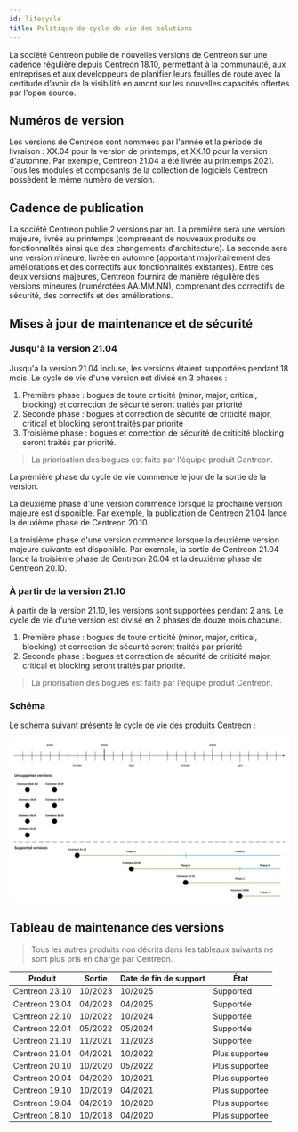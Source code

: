 ```yaml
---
id: lifecycle
title: Politique de cycle de vie des solutions
---
```


La société Centreon publie de nouvelles versions
de Centreon sur une cadence régulière depuis Centreon 18.10, permettant à la communauté, aux
entreprises et aux développeurs de planifier leurs feuilles de route avec la
certitude d’avoir de la visibilité en amont sur les nouvelles capacités offertes par l'open source.

## Numéros de version

Les versions de Centreon sont nommées par l'année et la période de livraison : XX.04 pour la version de printemps,
et XX.10 pour la version d'automne. Par
exemple, Centreon 21.04 a été livrée au printemps 2021. Tous les modules et
composants de la collection de logiciels Centreon possèdent le même numéro de
version.

## Cadence de publication

La société Centreon publie 2 versions par an. La première sera une version majeure, livrée au printemps
(comprenant de nouveaux produits ou fonctionnalités ainsi que des changements d'architecture).
La seconde sera une version mineure, livrée en automne (apportant majoritairement des améliorations et des 
correctifs aux fonctionnalités existantes). Entre ces deux versions majeures, Centreon fournira de
manière régulière des versions mineures (numérotées AA.MM.NN), comprenant des correctifs de sécurité,
des correctifs et des améliorations.

## Mises à jour de maintenance et de sécurité

### Jusqu'à la version 21.04

Jusqu'à la version 21.04 incluse, les versions étaient supportées pendant 18 mois. Le cycle de vie d'une version est divisé en 3 phases :

1.  Première phase : bogues de toute criticité (minor, major, critical,
    blocking) et correction de sécurité seront traités par priorité
2.  Seconde phase : bogues et correction de sécurité de criticité major,
    critical et blocking seront traités par priorité
3. Troisième phase : bogues et correction de sécurité de criticité blocking seront traités par priorité.

> La priorisation des bogues est faite par l'équipe produit
> Centreon.

La première phase du cycle de vie commence le jour de la sortie de la version.

La deuxième phase d'une version commence lorsque la prochaine version majeure
est disponible. Par exemple, la publication de Centreon 21.04 lance la deuxième
phase de Centreon 20.10.

La troisième phase d'une version commence lorsque la deuxième version majeure
suivante est disponible. Par exemple, la sortie de Centreon 21.04 lance la
troisième phase de Centreon 20.04 et la deuxième phase de Centreon 20.10.

### À partir de la version 21.10

À partir de la version 21.10, les versions sont supportées pendant 2 ans. Le cycle de vie d'une version est divisé en 2 phases de douze mois chacune.

1.  Première phase : bogues de toute criticité (minor, major, critical,
    blocking) et correction de sécurité seront traités par priorité
2.  Seconde phase : bogues et correction de sécurité de criticité major,
    critical et blocking seront traités par priorité.

> La priorisation des bogues est faite par l'équipe produit
> Centreon.

### Schéma

Le schéma suivant présente le cycle de vie des produits Centreon :

![image](../assets/releases/lifecycle.png)

## Tableau de maintenance des versions

> Tous les autres produits non décrits dans les tableaux suivants ne sont plus
> pris en charge par Centreon.

| Produit        | Sortie       | Date de fin de support    | État                |
|----------------|--------------|---------------------------|---------------------|
| Centreon 23.10 | 10/2023      | 10/2025                   | Supported           |
| Centreon 23.04 | 04/2023      | 04/2025                   | Supportée           |
| Centreon 22.10 | 10/2022      | 10/2024                   | Supportée           |
| Centreon 22.04 | 05/2022      | 05/2024                   | Supportée           |
| Centreon 21.10 | 11/2021      | 11/2023                   | Supportée           |
| Centreon 21.04 | 04/2021      | 10/2022                   | Plus supportée      |
| Centreon 20.10 | 10/2020      | 05/2022                   | Plus supportée      |
| Centreon 20.04 | 04/2020      | 10/2021                   | Plus supportée      |
| Centreon 19.10 | 10/2019      | 04/2021                   | Plus supportée      |
| Centreon 19.04 | 04/2019      | 10/2020                   | Plus supportée      |
| Centreon 18.10 | 10/2018      | 04/2020                   | Plus supportée      |
